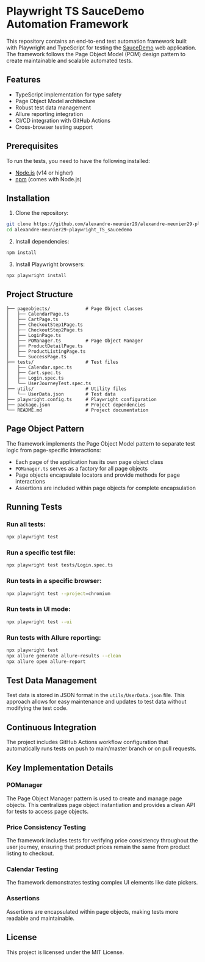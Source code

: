 # Playwright TS SauceDemo Automation Framework

This repository contains an end-to-end test automation framework built with Playwright and TypeScript for testing the [SauceDemo](https://www.saucedemo.com/) web application. The framework follows the Page Object Model (POM) design pattern to create maintainable and scalable automated tests.

## Features

- TypeScript implementation for type safety
- Page Object Model architecture
- Robust test data management
- Allure reporting integration
- CI/CD integration with GitHub Actions
- Cross-browser testing support

## Prerequisites

To run the tests, you need to have the following installed:

- [Node.js](https://nodejs.org/) (v14 or higher)
- [npm](https://www.npmjs.com/) (comes with Node.js)

## Installation

1. Clone the repository:
```bash
git clone https://github.com/alexandre-meunier29/alexandre-meunier29-playwright_TS_saucedemo.git
cd alexandre-meunier29-playwright_TS_saucedemo
```

2. Install dependencies:
```bash
npm install
```

3. Install Playwright browsers:
```bash
npx playwright install
```

## Project Structure

```
├── pageobjects/             # Page Object classes
│   ├── CalendarPage.ts
│   ├── CartPage.ts
│   ├── CheckoutStep1Page.ts
│   ├── CheckoutStep2Page.ts
│   ├── LoginPage.ts
│   ├── POManager.ts         # Page Object Manager
│   ├── ProductDetailPage.ts
│   ├── ProductListingPage.ts
│   └── SuccessPage.ts
├── tests/                   # Test files
│   ├── Calendar.spec.ts
│   ├── Cart.spec.ts
│   ├── Login.spec.ts
│   └── UserJourneyTest.spec.ts
├── utils/                   # Utility files
│   └── UserData.json        # Test data
├── playwright.config.ts     # Playwright configuration
├── package.json             # Project dependencies
└── README.md                # Project documentation
```

## Page Object Pattern

The framework implements the Page Object Model pattern to separate test logic from page-specific interactions:

- Each page of the application has its own page object class
- `POManager.ts` serves as a factory for all page objects
- Page objects encapsulate locators and provide methods for page interactions
- Assertions are included within page objects for complete encapsulation

## Running Tests

### Run all tests:

```bash
npx playwright test
```

### Run a specific test file:

```bash
npx playwright test tests/Login.spec.ts
```

### Run tests in a specific browser:

```bash
npx playwright test --project=chromium
```

### Run tests in UI mode:

```bash
npx playwright test --ui
```

### Run tests with Allure reporting:

```bash
npx playwright test
npx allure generate allure-results --clean
npx allure open allure-report
```

## Test Data Management

Test data is stored in JSON format in the `utils/UserData.json` file. This approach allows for easy maintenance and updates to test data without modifying the test code.

## Continuous Integration

The project includes GitHub Actions workflow configuration that automatically runs tests on push to main/master branch or on pull requests.

## Key Implementation Details

### POManager

The Page Object Manager pattern is used to create and manage page objects. This centralizes page object instantiation and provides a clean API for tests to access page objects.

### Price Consistency Testing

The framework includes tests for verifying price consistency throughout the user journey, ensuring that product prices remain the same from product listing to checkout.

### Calendar Testing

The framework demonstrates testing complex UI elements like date pickers.

### Assertions

Assertions are encapsulated within page objects, making tests more readable and maintainable.

## License

This project is licensed under the MIT License.